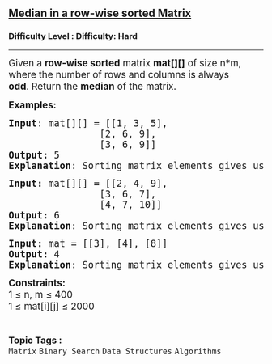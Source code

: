 <h2><a href="https://www.geeksforgeeks.org/problems/median-in-a-row-wise-sorted-matrix1527/1?_gl=1*1xa4a72*_up*MQ..*_gs*MQ..&gclid=Cj0KCQjwyvfDBhDYARIsAItzbZEUVqAjcnvymEvoGVKyy-AzxWQHIm3YSU8o4k6HrQB4mABTk2El1-kaAsSOEALw_wcB&gbraid=0AAAAAC9yBkDG2XR0ViHst6xOZZ5uidrTw">Median in a row-wise sorted Matrix</a></h2><h3>Difficulty Level : Difficulty: Hard</h3><hr><div class="problems_problem_content__Xm_eO"><p><span style="font-size: 14pt;">Given a <strong>row-wise sorted</strong> matrix&nbsp;</span><strong style="font-size: 18.6667px;">mat[][]</strong><span style="font-size: 14pt;"> of size n*m, where the number of rows and columns is always </span><strong style="font-size: 14pt;">odd</strong><span style="font-size: 14pt;">.&nbsp;Return the <strong>median</strong> of the matrix.</span></p>
<p><span style="font-size: 14pt;"><strong>Examples:</strong></span></p>
<pre><span style="font-size: 14pt;"><strong>Input</strong>: mat[][] = [[1, 3, 5], <br>                [2, 6, 9], <br>                [3, 6, 9]]
<strong>Output:</strong>&nbsp;5
<strong>Explanation</strong>: Sorting matrix elements gives us [1, 2, 3, 3, 5, 6, 6, 9, 9]. Hence, 5 is median.
</span></pre>
<pre><span style="font-size: 14pt;"><strong>Input: </strong>mat[][] = [[2, 4, 9],
                [3, 6, 7],
                [4, 7, 10]]
<strong>Output: </strong>6
<strong>Explanation</strong>: Sorting matrix elements gives us [2, 3, 4, 4, 6, 7, 7, 9, 10]. Hence, 6 is median.</span></pre>
<pre><span style="font-size: 14pt;"><strong>Input: </strong>mat = [[3], [4], [8]]
<strong>Output: </strong>4
<strong>Explanation</strong>: Sorting matrix elements gives us [3, 4, 8]. Hence, 4 is median.<br></span></pre>
<p><span style="font-size: 14pt;"><strong>Constraints:</strong><br>1 ≤ n, m ≤ 400<br>1 ≤ mat[i][j] ≤ 2000</span></p></div><br><p><span style=font-size:18px><strong>Topic Tags : </strong><br><code>Matrix</code>&nbsp;<code>Binary Search</code>&nbsp;<code>Data Structures</code>&nbsp;<code>Algorithms</code>&nbsp;